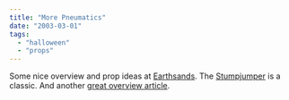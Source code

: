 ```yaml
---
title: "More Pneumatics"
date: "2003-03-01"
tags: 
  - "halloween"
  - "props"
---
```


Some nice overview and prop ideas at [Earthsands](http://earthsands.com/holiday/halloween/propspneumatic.html). The [Stumpjumper](http://www.deviousconcoctions.com/stumpjumper.htm) is a classic. And another [great overview article](http://www.phantasmechanics.com/air.html).
